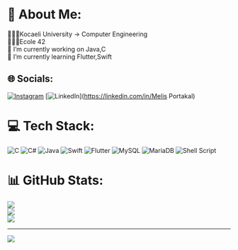 # 💫 About Me:
👩🏻‍💻Kocaeli University -> Computer Engineering<br>
👩🏻‍💻Ecole 42<br>
🔭 I’m currently working on Java,C<br>🌱 I’m currently learning Flutter,Swift<br>


 


## 🌐 Socials:
[![Instagram](https://img.shields.io/badge/Instagram-%23E4405F.svg?logo=Instagram&logoColor=white)](https://instagram.com/melisprtkl) [![LinkedIn](https://img.shields.io/badge/LinkedIn-%230077B5.svg?logo=linkedin&logoColor=white)](https://linkedin.com/in/Melis Portakal) 

# 💻 Tech Stack:
![C](https://img.shields.io/badge/c-%2300599C.svg?style=for-the-badge&logo=c&logoColor=white) ![C#](https://img.shields.io/badge/c%23-%23239120.svg?style=for-the-badge&logo=csharp&logoColor=white) ![Java](https://img.shields.io/badge/java-%23ED8B00.svg?style=for-the-badge&logo=openjdk&logoColor=white) ![Swift](https://img.shields.io/badge/swift-F54A2A?style=for-the-badge&logo=swift&logoColor=white) ![Flutter](https://img.shields.io/badge/Flutter-%2302569B.svg?style=for-the-badge&logo=Flutter&logoColor=white) ![MySQL](https://img.shields.io/badge/mysql-%2300000f.svg?style=for-the-badge&logo=mysql&logoColor=white) ![MariaDB](https://img.shields.io/badge/MariaDB-003545?style=for-the-badge&logo=mariadb&logoColor=white) ![Shell Script](https://img.shields.io/badge/shell_script-%23121011.svg?style=for-the-badge&logo=gnu-bash&logoColor=white)
# 📊 GitHub Stats:
![](https://github-readme-stats.vercel.app/api?username=Melissportakall&theme=bear&hide_border=false&include_all_commits=true&count_private=true)<br/>
![](https://github-readme-streak-stats.herokuapp.com/?user=Melissportakall&theme=bear&hide_border=false)<br/>
![](https://github-readme-stats.vercel.app/api/top-langs/?username=Melissportakall&theme=bear&hide_border=false&include_all_commits=true&count_private=true&layout=compact)

---
[![](https://visitcount.itsvg.in/api?id=Melissportakall&icon=1&color=10)](https://visitcount.itsvg.in)

<!-- Proudly created with GPRM ( https://gprm.itsvg.in ) -->
